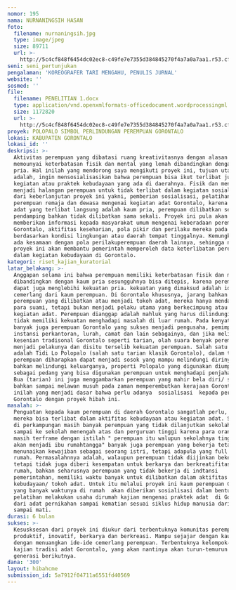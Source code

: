 ```yaml
---
nomor: 195
nama: NURNANINGSIH HASAN
foto:
  filename: nurnaningsih.jpg
  type: image/jpeg
  size: 89711
  url: >-
    http://5c4cf848f6454dc02ec8-c49fe7e7355d384845270f4a7a0a7aa1.r53.cf2.rackcdn.com/eab841a5-17cf-4099-a1ab-d5ed7276d70d/nurnaningsih.jpg
seni: seni_pertunjukan
pengalaman: 'KOREOGRAFER TARI MENGAHU, PENULIS JURNAL'
website: ''
sosmed: ''
file:
  filename: PENELITIAN 1.docx
  type: application/vnd.openxmlformats-officedocument.wordprocessingml.document
  size: 1172820
  url: >-
    http://5c4cf848f6454dc02ec8-c49fe7e7355d384845270f4a7a0a7aa1.r53.cf2.rackcdn.com/96c032e7-91d8-4817-a566-bac61f78ccf9/PENELITIAN%201.docx
proyek: POLOPALO SIMBOL PERLINDUNGAN PEREMPUAN GORONTALO
lokasi: KABUPATEN GORONTALO
lokasi_id: ''
deskripsi: >-
  Aktivitas perempuan yang dibatasi ruang kreativitasnya dengan alasan perempuan
  memounyai keterbatasan fisik dan mental yang lemah dibandingkan dengan kaum
  pria. Hal inilah yang mendorong saya mengikuti proyek ini, tujuan utamanya
  adalah, ingin mensosialisasikan bahwa perempuan bisa ikut terlibat juga dalam
  kegiatan atau praktek kebudayaan yang ada di daerahnya. Fisik dan mental bukan
  menjadi halangan perempuan untuk tidak terlibat dalam kegiatan sosial. Bentuk
  dari keberlanjutan proyek ini yakni, pemberian sosialisasi, pelatihan kepada
  perempuan remaja dan dewasa mengenai kegiatan adat Gorontalo, karena kegiatan
  adat yang terlibat langsung adalah kaum pria, perempuan dilibatkan sebagai
  pendamping bahkan tidak dilibatkan sama sekali. Proyek ini pula akan
  memberikan informasi kepada masyarakat umum mengenai keberadaan perempuan di
  Gorontalo, aktifitas keseharian, pola pikir dan perilaku mereka pada umumnya
  berdasarkan kondisi lingkungan atau daerah tempat tinggalnya. Kemungkinan akan
  ada kesamaan dengan pola perilakuperempuan daerah lainnya, sehingga nantinya
  proyek ini akan membantu pemerintah memperoleh data keterlibatan perempuan
  dalam kegiatan kebudayaan di Gorontalo.
kategori: riset_kajian_kuratorial
latar_belakang: >-
  Anggapan selama ini bahwa perempuan memiliki keterbatasan fisik dan mental
  dibandingkan dengan kaum pria sesungguhnya bisa ditepis, karena perempuan
  dapat juga menglebihi kekuatan pria. kekuatan yang dimaksud adalah ide-ide
  cemerlang dari kaum perempuan. Di Gorontalo khususnya, jarang bahkan tidak ada
  perempuan yang dilibatkan atau menjadi tokoh adat, mereka hanya mendampingi
  para suami, tetapi bukan menjadi pelaku utama yang berkecimpung atau mengurus
  kegiatan adat. Perempuan dianggap adalah mahluk yang harus dilindungi dan
  tidak memiliki kekuatan menghadapi masalah di luar rumah. Pada kenyataannya
  banyak juga perempuan Gorontalo yang sukses menjadi pengusaha, pemimpin di
  instansi perkantoran, lurah, camat dan lain sebagainya, dan jika melihat
  kesenian tradisonal Gorontalo seperti tarian, olah suara benyak perempuan yang
  menjadi pelakunya dan disitu terselib kekuatan perempuan. Salah satu contonya
  adalah Tidi Lo Polopalo (salah satu tarian klasik Gorontalo), dalam tarian ini
  perempuan diharapkan dapat menjadi sosok yang mampu melindungi dirinya sendiri
  bahkan melindungi keluarganya, properti Polopalo yang digunakan diumpamakan
  sebagai pedang yang bisa digunakan perempuan untuk menghadapi penjahat. Langga
  Bua (tarian) ini juga menggambarkan perempuan yang mahir bela diri/ silat
  bahkan sampai melawan musuh pada zaman memperembutkan kerajaan Gorontalo. Hal
  inilah yang menjadi dasar bahwa perlu adanya  sosialisasi  kepada perempuan
  Gorontalo dengan proyek hibah ini.
masalah: >-
  Penguatan kepada kaum perempuan di daerah Gorontalo sangatlah perlu, agar
  mereka bisa terlibat dalam aktifitas kebudayaan atau kegiatan adat. Sejauh ini
  di perkampungan masih banyak perempuan yang tidak dilanjutkan sekolahnya
  sampai ke sekolah menengah atas dan perguruan tinggi karena para orang tua
  masih terframe dengan istilah " perempuan itu walupun sekolahnya tinggi tetap
  akan menjadi ibu rumahtangga" banyak juga perempuan yang bekerja tetapi bisa
  menunaikan kewajiban sebagai seorang istri, tetapi adapula yang full time di
  rumah. Permasalahnnya adalah, walaupun perempuan tidak diijinkan bekerja
  tetapi tidak juga diberi kesempatan untuk berkarya dan berkreatifitas di dalam
  rumah, bahkan seharusnya perempuan yang tidak bekerja di indtansi
  pemerintahan, memiliki waktu banyak untuk dilibatkan dalam aktifitas
  kebudayaan/ tokoh adat. Untuk itu melalui proyek ini kaum perempuan Gorontalo
  yang banyak waktunya di rumah  akan diberikan sosialisasi dalam bentuk
  pelatihan melakukan usaha dirumah kajian mengenai praktek adat  di Gorontalo
  dari adat pernikahan sampai kematian sesuai siklus hidup manusia dari lahir
  sampai mati.
durasi: 6 bulan
sukses: >-
  Kesusksesan dari proyek ini diukur dari terbentuknya komunitas perempuan yang
  produktif, inovatif, berkarya dan berkreasi. Mampu sejajar dengan kaum pria
  dengan menuangkan ide-ide cemerlang perempuan. Terbentuknya kelompok-kelompok
  kajian tradisi adat Gorontalo, yang akan nantinya akan turun-temurun ke
  generasi berikutnya.
dana: '300'
layout: hibahcme
submission_id: 5a7912f04711a6551fd40569
---
```

